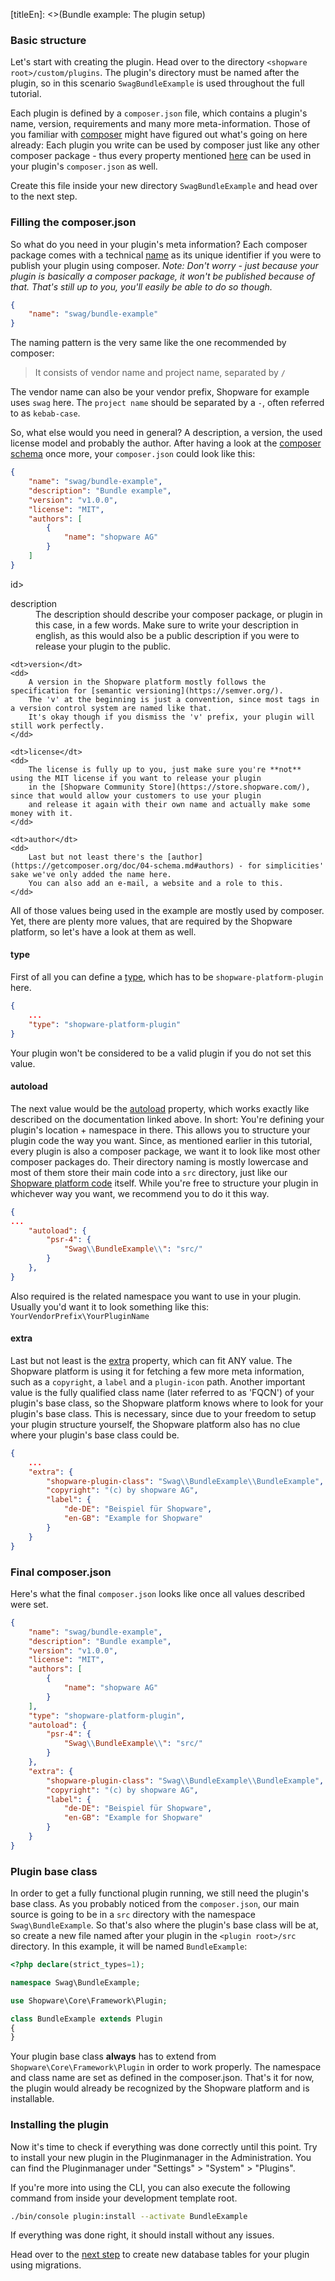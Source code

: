 [titleEn]: <>(Bundle example: The plugin setup)

### Basic structure

Let's start with creating the plugin.
Head over to the directory `<shopware root>/custom/plugins`.
The plugin's directory must be named after the plugin, so in this scenario `SwagBundleExample` is used throughout the full tutorial.

Each plugin is defined by a `composer.json` file, which contains a plugin's name, version, requirements and many more meta-information.
Those of you familiar with [composer](https://getcomposer.org/) might have figured out what's going on here already:
Each plugin you write can be used by composer just like any other composer package - thus every property mentioned [here](https://getcomposer.org/doc/04-schema.md) can be used
in your plugin's `composer.json` as well.

Create this file inside your new directory `SwagBundleExample` and head over to the next step.

### Filling the composer.json

So what do you need in your plugin's meta information?
Each composer package comes with a technical [name](https://getcomposer.org/doc/04-schema.md#name) as its unique identifier if you were to publish your plugin using composer.
*Note: Don't worry - just because your plugin is basically a composer package, it won't be published because of that. That's still up to you,
you'll easily be able to do so though.*

```json
{
    "name": "swag/bundle-example"
}
```

The naming pattern is the very same like the one recommended by composer:
> It consists of vendor name and project name, separated by `/`

The vendor name can also be your vendor prefix, Shopware for example uses `swag` here.
The `project name` should be separated by a `-`, often referred to as `kebab-case`.

So, what else would you need in general?
A description, a version, the used license model and probably the author.
After having a look at the [composer schema](https://getcomposer.org/doc/04-schema.md) once more, your `composer.json` could look like this:

```json
{
    "name": "swag/bundle-example",
    "description": "Bundle example",
    "version": "v1.0.0",
    "license": "MIT",
    "authors": [
        {
            "name": "shopware AG"
        }
    ]
}
```

id>
    <dt>description</dt>
    <dd>
        The description should describe your composer package, or plugin in this case, in a few words.
        Make sure to write your description in english, as this would also be a public description if you were to release
        your plugin to the public.
    </dd>
    
    <dt>version</dt>
    <dd>
        A version in the Shopware platform mostly follows the specification for [semantic versioning](https://semver.org/).
        The 'v' at the beginning is just a convention, since most tags in a version control system are named like that.
        It's okay though if you dismiss the 'v' prefix, your plugin will still work perfectly.
    </dd>
    
    <dt>license</dt>
    <dd>
        The license is fully up to you, just make sure you're **not** using the MIT license if you want to release your plugin
        in the [Shopware Community Store](https://store.shopware.com/), since that would allow your customers to use your plugin
        and release it again with their own name and actually make some money with it.
    </dd>
    
    <dt>author</dt>
    <dd>
        Last but not least there's the [author](https://getcomposer.org/doc/04-schema.md#authors) - for simplicities' sake we've only added the name here.
        You can also add an e-mail, a website and a role to this.    
    </dd>
</dl>

All of those values being used in the example are mostly used by composer.
Yet, there are plenty more values, that are required by the Shopware platform, so let's have a look at them as well.

#### type

First of all you can define a [type](https://getcomposer.org/doc/04-schema.md#type), which has to be `shopware-platform-plugin` here.
```json
{
    ...
    "type": "shopware-platform-plugin" 
}
```
Your plugin won't be considered to be a valid plugin if you do not set this value.

#### autoload

The next value would be the [autoload](https://getcomposer.org/doc/04-schema.md#autoload) property, which works exactly like described
on the documentation linked above.
In short: You're defining your plugin's location + namespace in there.
This allows you to structure your plugin code the way you want.
Since, as mentioned earlier in this tutorial, every plugin is also a composer package, we want it to look like most other composer packages do.
Their directory naming is mostly lowercase and most of them store their main code into a `src` directory, just like our [Shopware platform code](https://github.com/shopware/platform) itself.
While you're free to structure your plugin in whichever way you want, we recommend you to do it this way.

```json
{
...
    "autoload": {
        "psr-4": {
            "Swag\\BundleExample\\": "src/"
        }
    },
}
```

Also required is the related namespace you want to use in your plugin.
Usually you'd want it to look something like this: `YourVendorPrefix\YourPluginName`

#### extra

Last but not least is the [extra](https://getcomposer.org/doc/04-schema.md#extra) property, which can fit ANY value.
The Shopware platform is using it for fetching a few more meta information, such as a `copyright`, a `label` and a `plugin-icon` path. 
Another important value is the fully qualified class name (later referred to as 'FQCN') of your plugin's base class, so the Shopware platform knows where to look for your plugin's base class.
This is necessary, since due to your freedom to setup your plugin structure yourself, the Shopware platform also has no clue where your plugin's base class could be.

```json
{
    ...
    "extra": {
        "shopware-plugin-class": "Swag\\BundleExample\\BundleExample",
        "copyright": "(c) by shopware AG",
        "label": {
            "de-DE": "Beispiel für Shopware",
            "en-GB": "Example for Shopware"
        }
    }
}
```

### Final composer.json

Here's what the final `composer.json` looks like once all values described were set.

```json
{
    "name": "swag/bundle-example",
    "description": "Bundle example",
    "version": "v1.0.0",
    "license": "MIT",
    "authors": [
        {
            "name": "shopware AG"
        }
    ],
    "type": "shopware-platform-plugin",
    "autoload": {
        "psr-4": {
            "Swag\\BundleExample\\": "src/"
        }
    },
    "extra": {
        "shopware-plugin-class": "Swag\\BundleExample\\BundleExample",
        "copyright": "(c) by shopware AG",
        "label": {
            "de-DE": "Beispiel für Shopware",
            "en-GB": "Example for Shopware"
        }
    }
}
```

### Plugin base class

In order to get a fully functional plugin running, we still need the plugin's base class.
As you probably noticed from the `composer.json`, our main source is going to be in a `src` directory with the namespace `Swag\BundleExample`.
So that's also where the plugin's base class will be at, so create a new file named after your plugin in the `<plugin root>/src` directory.
In this example, it will be named `BundleExample`:

```php
<?php declare(strict_types=1);

namespace Swag\BundleExample;

use Shopware\Core\Framework\Plugin;

class BundleExample extends Plugin
{
}
```

Your plugin base class **always** has to extend from `Shopware\Core\Framework\Plugin` in order to work properly.
The namespace and class name are set as defined in the composer.json. That's it for now, the plugin would already be recognized
by the Shopware platform and is installable.

### Installing the plugin

Now it's time to check if everything was done correctly until this point.
Try to install your new plugin in the Pluginmanager in the Administration. You can find the Pluginmanager under "Settings" > "System" > "Plugins".

If you're more into using the CLI, you can also execute the following command from inside your
development template root.
```bash
./bin/console plugin:install --activate BundleExample
```

If everything was done right, it should install without any issues.

Head over to the [next step](./030-database.md) to create new database tables for your plugin using migrations.